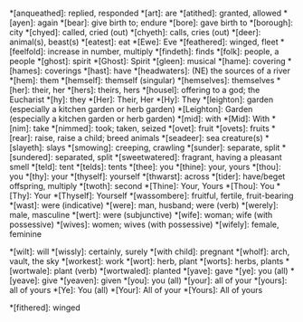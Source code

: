 <!--
Only add to this file abbreviations that only have one meaning.

Keep it in alphabetical order so that there are no duplicates.
-->

*[anqueathed]: replied, responded
*[art]: are
*[atithed]: granted, allowed
*[ayen]: again
*[bear]: give birth to; endure
*[bore]: gave birth to
*[borough]: city
*[chyed]: called, cried (out)
*[chyeth]: calls, cries (out)
*[deer]: animal(s), beast(s)
*[eatest]: eat
*[Ewe]: Eve
*[feathered]: winged, fleet
*[feelfold]: increase in number, multiply
*[findeth]: finds
*[folk]: people, a people
*[ghost]: spirit
*[Ghost]: Spirit
*[gleen]: musical
*[hame]: covering
*[hames]: coverings
*[hast]: have
*[headwaters]: (NE) the sources of a river
*[hem]: them
*[hemself]: themself (singular)
*[hemselves]: themselves
*[her]: their, her
*[hers]: theirs, hers
*[housel]: offering to a god; the Eucharist
*[hy]: they
*[Her]: Their, Her
*[Hy]: They
*[leighton]: garden (especially a kitchen garden or herb garden)
*[Leighton]: Garden (especially a kitchen garden or herb garden)
*[mid]: with
*[Mid]: With
*[nim]: take
*[nimmed]: took; taken, seized
*[ovet]: fruit
*[ovets]: fruits
*[rear]: raise, raise a child; breed animals
*[seadeer]: sea creature(s)
*[slayeth]: slays
*[smowing]: creeping, crawling
*[sunder]: separate, split
*[sundered]: separated, split
*[sweetwatered]: fragrant, having a pleasant smell
*[teld]: tent
*[telds]: tents
*[thee]: you
*[thine]: your, yours
*[thou]: you
*[thy]: your
*[thyself]: yourself
*[thwarst]: across
*[tider]: have/beget offspring, multiply
*[twoth]: second
*[Thine]: Your, Yours
*[Thou]: You
*[Thy]: Your
*[Thyself]: Yourself
*[wassombere]: fruitful, fertile, fruit-bearing
*[wast]: were (indicative)
*[were]: man, husband; were (verb)
*[werely]: male, masculine
*[wert]: were (subjunctive)
*[wife]: woman; wife (with possessive)
*[wives]: women; wives (with possessive)
*[wifely]: female, feminine
<!-- *[willest]: will | Archaic -->
*[wilt]: will
*[wissly]: certainly, surely
*[with child]: pregnant
*[wholf]: arch, vault, the sky
*[workest]: work
*[wort]: herb, plant
*[worts]: herbs, plants
*[wortwale]: plant (verb)
*[wortwaled]: planted
*[yave]: gave
*[ye]: you (all)
*[yeave]: give
*[yeaven]: given
*[you]: you (all)
*[your]: all of your
*[yours]: all of yours
*[Ye]: You (all)
*[Your]: All of your
*[Yours]: All of yours

<!-- Uncertain below -->
*[fithered]: winged
<!-- *[going by]: according to | Use 'abiding by'-->
<!-- *[shapeless]: formless -->

